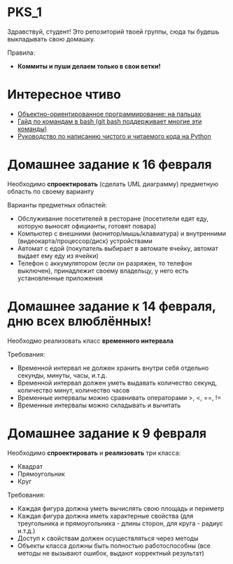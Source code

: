 # PKS_1
Здравствуй, студент! Это репозиторий твоей группы, сюда ты будешь выкладывать свою домашку.

Правила:
* **Коммиты и пуши делаем только в свои ветки!**

# Интересное чтиво
* [Объектно-ориентированное программирование: на пальцах](https://thecode.media/objective)
* [Гайд по командам в bash (git bash поддерживает многие эти команды)](https://habr.com/ru/companies/ruvds/articles/445270/)
* [Руководство по написанию чистого и читаемого кода на Python](https://egorovegor.ru/python-pep8/)

# Домашнее задание к 16 февраля
Необходимо **спроектировать** (сделать UML диаграмму) предметную область по своему варианту

Варианты предметных областей:
* Обслуживание посетителей в ресторане (посетители едят еду, которую выносят официанты, готовят повара)
* Компьютер с внешними (монитор/мышь/клавиатура) и внутренними (видеокарта/процессор/диск) устройствами
* Автомат с едой (покупатель выбирает в автомате ячейку, автомат выдает ему еду из ячейки)
* Телефон с аккумулятором (если он разряжен, то телефон выключен), принадлежит своему владельцу, у него есть установленные приложения

# Домашнее задание к 14 февраля, дню всех влюблённых!
Необходмо реализовать класс **временного интервала**

Требования:
* Временной интервал не должен хранить внутри себя отдельно секунды, минуты, часы, и.т.д.
* Временной интервал должен уметь выдавать количество секунд, количество минут, количество часов
* Временные интервалы можно сравнивать операторами >, <, ==, !=
* Временные интервалы можно складывать и вычитать

# Домашнее задание к 9 февраля
Необходимо **спроектировать** и **реализовать** три класса:
* Квадрат
* Прямоугольник
* Круг

Требования:
* Каждая фигура должна уметь вычислять свою площадь и периметр
* Каждая фигура должна иметь характерные свойства (для треугольника и прямоугольника - длины сторон, для круга - радиус и.т.д.)
* Доступ к свойствам должен осуществляться через методы
* Объекты класса должны быть полностью работоспособны (все методы не вызывают ошибок, выдают корректный результат)

